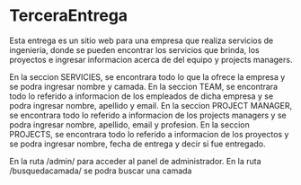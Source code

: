 # TerceraEntrega

Esta entrega es un sitio web para una empresa que realiza servicios de ingenieria, donde se pueden encontrar los servicios que brinda, los proyectos e ingresar informacion acerca de del equipo y projects managers.

En la seccion SERVICIES, se encontrara todo lo que la ofrece la empresa y se podra ingresar nombre y camada.
En la seccion TEAM, se encontrara todo lo referido a informacion de los empleados de dicha empresa y se podra ingresar nombre, apellido y email.
En la seccion PROJECT MANAGER, se encontrara todo lo referido a informacion de los projects managers y se podra ingresar nombre, apellido, email y profesion.
En la seccion PROJECTS, se encontrara todo lo referido a informacion de los proyectos y se podra ingresar nombre, fecha de entrega y decir si fue entregado.

En la ruta /admin/ para acceder al panel de administrador.
En la ruta /busquedacamada/ se podra buscar una camada
